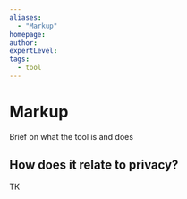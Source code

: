 ```yaml
---
aliases:
  - "Markup"
homepage: 
author: 
expertLevel: 
tags:
  - tool
---
```

# Markup

Brief on what the tool is and does 

## How does it relate to privacy?

TK 

